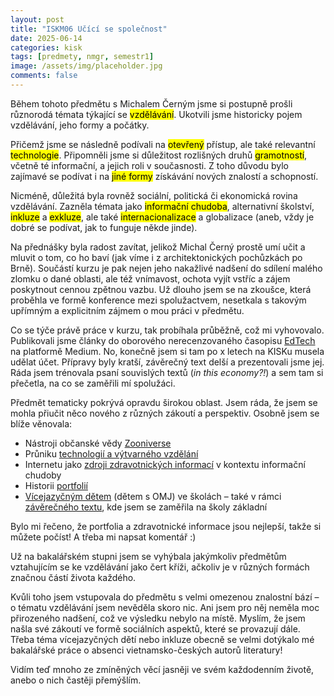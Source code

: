 ```yaml
---
layout: post
title: "ISKM06 Učící se společnost"
date: 2025-06-14
categories: kisk
tags: [predmety, nmgr, semestr1]
image: /assets/img/placeholder.jpg
comments: false
---
```


<p>Během tohoto předmětu s&nbsp;Michalem Čern&yacute;m jsme si postupně pro&scaron;li různorod&aacute; t&eacute;mata t&yacute;kaj&iacute;c&iacute; se <mark>vzděl&aacute;v&aacute;n&iacute;</mark>. Ukotvili jsme historicky pojem vzděl&aacute;v&aacute;n&iacute;, jeho formy a poč&aacute;tky.

Přičemž jsme se n&aacute;sledně pod&iacute;vali na <mark>otevřen&yacute;</mark> př&iacute;stup, ale tak&eacute; relevantn&iacute; <mark>technologie</mark>. Připomněli jsme si důležitost rozli&scaron;n&yacute;ch druhů <mark>gramotnost&iacute;</mark>, včetně t&eacute; informačn&iacute;, a jejich roli v&nbsp;současnosti. Z&nbsp;toho důvodu bylo zaj&iacute;mav&eacute; se pod&iacute;vat i na <mark>jin&eacute; formy</mark> z&iacute;sk&aacute;v&aacute;n&iacute; nov&yacute;ch znalost&iacute; a schopnost&iacute;.</p>
<p>Nicm&eacute;ně, důležit&aacute; byla rovněž soci&aacute;ln&iacute;, politick&aacute; či ekonomick&aacute; rovina vzděl&aacute;v&aacute;n&iacute;. Zazněla t&eacute;mata jako <mark>informačn&iacute; chudoba</mark>, alternativn&iacute; &scaron;kolstv&iacute;, <mark>inkluze</mark> a&nbsp;<mark>exkluze</mark>, ale tak&eacute; <mark>internacionalizace</mark> a globalizace (aneb, vždy je dobr&eacute; se pod&iacute;vat, jak to funguje někde jinde).</p>
<p>Na předn&aacute;&scaron;ky byla radost zav&iacute;tat, jelikož Michal Čern&yacute; prostě um&iacute; učit a mluvit o tom, co ho bav&iacute; (jak v&iacute;me i z&nbsp;architektonick&yacute;ch pochůzk&aacute;ch po Brně). Souč&aacute;st&iacute; kurzu je pak nejen jeho nakažliv&eacute; nad&scaron;en&iacute; do sd&iacute;len&iacute; mal&eacute;ho zlomku o dan&eacute; oblasti, ale t&eacute;ž vn&iacute;mavost, ochota vyj&iacute;t vstř&iacute;c a z&aacute;jem poskytnout cennou zpětnou vazbu. Už dlouho jsem se na&nbsp;zkou&scaron;ce, kter&aacute; proběhla ve formě konference mezi spolužactvem, nesetkala s&nbsp;takov&yacute;m upř&iacute;mn&yacute;m a&nbsp;explicitn&iacute;m z&aacute;jmem o&nbsp;mou pr&aacute;ci v&nbsp;předmětu.</p>
<p>Co se t&yacute;če pr&aacute;vě pr&aacute;ce v&nbsp;kurzu, tak prob&iacute;hala průběžně, což mi vyhovovalo. Publikovali jsme čl&aacute;nky do oborov&eacute;ho nerecenzovan&eacute;ho časopisu <a href="https://medium.com/edtech-kisk" target="_blank">EdTech</a> na platformě Medium. No, konečně jsem si tam po x letech na KISKu musela udělat &uacute;čet. Př&iacute;pravy byly krat&scaron;&iacute;, z&aacute;věrečn&yacute; text del&scaron;&iacute; a prezentovali jsme jej. R&aacute;da jsem tr&eacute;novala psan&iacute; souvisl&yacute;ch textů (<em>in this economy?!</em>) a sem tam si přečetla, na co se zaměřili m&iacute; spoluž&aacute;ci.</p>
<p>Předmět tematicky pokr&yacute;v&aacute; opravdu &scaron;irokou oblast. Jsem r&aacute;da, že jsem se mohla přiučit něco nov&eacute;ho z&nbsp;různ&yacute;ch z&aacute;kout&iacute; a perspektiv. Osobně jsem se bl&iacute;že věnovala:</p>
<ul>
<li>N&aacute;stroji občansk&eacute; vědy <a href="https://medium.com/edtech-kisk/ka%C5%BEd%C3%BD-m%C5%AF%C5%BEe-b%C3%BDt-v%C3%BDzkumn%C3%ADkem-zooniverse-jako-n%C3%A1stroj-ob%C4%8Dansk%C3%A9-v%C4%9Bdy-01c3c6131962" target="_blank">Zooniverse</a></li>
<li>Průniku <a href="https://medium.com/edtech-kisk/jak-technologie-měn&iacute;-v&yacute;tvarn&eacute;-vzděl&aacute;v&aacute;n&iacute;-1e3f724b6f01" target="_blank">technologi&iacute; a v&yacute;tvarn&eacute;ho vzděl&aacute;n&iacute;</a></li>
<li>Internetu jako <a href="https://medium.com/edtech-kisk/m&aacute;m-divnou-vyr&aacute;žku-stalo-se-to-někomu-z-v&aacute;s-když-m&iacute;sto-l&eacute;kaře-rad&iacute;-internet-308d3918d4f1" target="_blank">zdroji zdravotnick&yacute;ch informac&iacute;</a> v&nbsp;kontextu informačn&iacute; chudoby</li>
<li>Historii <a href="https://medium.com/edtech-kisk/historie-portfolia-aneb-jak-jsme-se-sem-dostali-c6abf7ab4667" target="_blank">portfoli&iacute;</a></li>
<li><a href="https://medium.com/edtech-kisk/v&iacute;cejazyčn&eacute;-děti-ve-&scaron;kol&aacute;ch-cb59b4a9703d" target="_blank">V&iacute;cejazyčn&yacute;m dětem</a> (dětem s&nbsp;OMJ) ve &scaron;kol&aacute;ch &ndash; tak&eacute; v&nbsp;r&aacute;mci <a href="https://medium.com/edtech-kisk/děti-s-omj-v-kontextu-z&aacute;kladn&iacute;ch-&scaron;kol-895460772882" target="_blank">z&aacute;věrečn&eacute;ho textu</a>, kde jsem se zaměřila na &scaron;koly z&aacute;kladn&iacute;</li>
</ul>
<p>Bylo mi řečeno, že portfolia a zdravotnick&eacute; informace jsou nejlep&scaron;&iacute;, takže si můžete poč&iacute;st! A třeba mi napsat koment&aacute;ř :)</p>
<p>Už na bakal&aacute;řsk&eacute;m stupni jsem se vyh&yacute;bala jak&yacute;mkoliv předmětům vztahuj&iacute;c&iacute;m se ke&nbsp;vzděl&aacute;v&aacute;n&iacute; jako čert kř&iacute;ži, ačkoliv je v&nbsp;různ&yacute;ch form&aacute;ch značnou č&aacute;st&iacute; života každ&eacute;ho.</p>
<p>Kvůli toho jsem vstupovala do předmětu s&nbsp;velmi omezenou znalostn&iacute; b&aacute;z&iacute; &ndash; o t&eacute;matu vzděl&aacute;v&aacute;n&iacute; jsem nevěděla skoro nic. Ani jsem pro něj neměla moc přirozen&eacute;ho nad&scaron;en&iacute;, což ve v&yacute;sledku nebylo na m&iacute;stě. Mysl&iacute;m, že jsem na&scaron;la sv&eacute; z&aacute;kout&iacute; ve formě soci&aacute;ln&iacute;ch aspektů, kter&eacute; se provazuj&iacute; d&aacute;le. Třeba t&eacute;ma v&iacute;cejazyčn&yacute;ch dět&iacute; nebo inkluze obecně se velmi dot&yacute;kalo m&eacute; bakal&aacute;řsk&eacute; pr&aacute;ce o absenci vietnamsko-česk&yacute;ch autorů literatury!</p>
<p>Vid&iacute;m teď mnoho ze zm&iacute;něn&yacute;ch věc&iacute; jasněji ve sv&eacute;m každodenn&iacute;m životě, anebo o nich častěji přem&yacute;&scaron;l&iacute;m.</p>